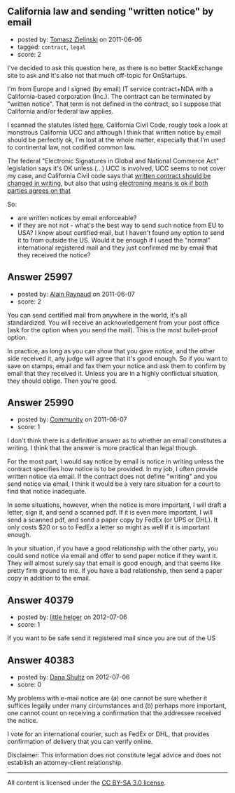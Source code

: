 ## California law and sending "written notice" by email

- posted by: [Tomasz Zielinski](https://stackexchange.com/users/-1/7426-tomasz-zielinski) on 2011-06-06
- tagged: `contract`, `legal`
- score: 2

I've decided to ask this question here, as there is no better StackExchange site to ask and it's also not that much off-topic for OnStartups. 

I'm from Europe and I signed (by email) IT service contract+NDA with a California-based corporation (Inc.). The contract can be terminated by "written notice". That term is not defined in the contract, so I suppose that California and/or federal law applies. 

I scanned the statutes listed [here](http://en.wikipedia.org/wiki/Electronic_signature), California Civil Code, rougly took a look at monstrous California UCC and although I think that written notice by email should be perfectly ok, I'm lost at the whole matter, especially that I'm used to continental law, not codified common law.

The federal "Electronic Signatures in Global and National Commerce Act" legislation says it's OK unless (...) UCC is involved, UCC seems to not cover my case, and California Civil code says that [written contract should be changed in writing](http://www.leginfo.ca.gov/cgi-bin/displaycode?section=civ&group=01001-02000&file=1697-1701), but also that using [electroning means is ok if both parties agrees on that](http://www.leginfo.ca.gov/cgi-bin/displaycode?section=civ&group=01001-02000&file=1633.1-1633.17)

So:

- are written notices by email enforceable?
- if they are not not - what's the best way to send such notice from EU to USA? I know about certified mail, but I haven't found any option to send it to from outside the US. Would it be enough if I used the "normal" international registered mail and they just confirmed me by email that they received the notice?



## Answer 25997

- posted by: [Alain Raynaud](https://stackexchange.com/users/-1/502-alain-raynaud) on 2011-06-07
- score: 2

You can send certified mail from anywhere in the world, it's all standardized. You will receive an acknowledgement from your post office (ask for the option when you send the mail). This is the most bullet-proof option.

In practice, as long as you can show that you gave notice, and the other side received it, any judge will agree that it's good enough. So if you want to save on stamps, email and fax them your notice and ask them to confirm by email that they received it. Unless you are in a highly conflictual situation, they should oblige. Then you're good.


## Answer 25990

- posted by: [Community](https://stackexchange.com/users/-1/-1-community) on 2011-06-07
- score: 1

I don't think there is a definitive answer as to whether an email constitutes a writing.  I think that the answer is more practical than legal though.

For the most part, I would say notice by email is notice in writing unless the contract specifies how notice is to be provided.  In my job, I often provide written notice via email.  If the contract does not define "writing" and you send notice via email, I think it would be a very rare situation for a court to find that notice inadequate.  

In some situations, however, when the notice is more important, I will draft a letter, sign it, and send a scanned pdf.  If it is even more important, I will send a scanned pdf, and send a paper copy by FedEx (or UPS or DHL).  It only costs $20 or so to FedEx a letter so might as well if it is important enough.

In your situation, if you have a good relationship with the other party, you could send notice via email and offer to send paper notice if they want it.  They will almost surely say that email is good enough, and that seems like pretty firm ground to me.  If you have a bad relationship, then send a paper copy in addition to the email.




## Answer 40379

- posted by: [little helper](https://stackexchange.com/users/-1/18671-little-helper) on 2012-07-06
- score: 1

If you want to be safe send it registered mail since you are out of the US


## Answer 40383

- posted by: [Dana Shultz](https://stackexchange.com/users/-1/1841-dana-shultz) on 2012-07-06
- score: 0

My problems with e-mail notice are (a) one cannot be sure whether it suffices legally under many circumstances and (b) perhaps more important, one cannot count on receiving a confirmation that the addressee received the notice.

I vote for an international courier, such as FedEx or DHL, that provides confirmation of delivery that you can verify online.

Disclaimer: This information does not constitute legal advice and does not establish an attorney-client relationship.



---

All content is licensed under the [CC BY-SA 3.0 license](https://creativecommons.org/licenses/by-sa/3.0/).

